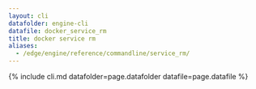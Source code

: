```yaml
---
layout: cli
datafolder: engine-cli
datafile: docker_service_rm
title: docker service rm
aliases:
  - /edge/engine/reference/commandline/service_rm/
---
```

<!--
This page is automatically generated from Docker's source code. If you want to
suggest a change to the text that appears here, open a ticket or pull request
in the source repository on GitHub:

https://github.com/docker/cli
-->

{% include cli.md datafolder=page.datafolder datafile=page.datafile %}
